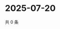 # 2025-07-20

共 0 条

<!-- BEGIN ZHIHUVIDEO -->
<!-- 最后更新时间 Sun Jul 20 2025 19:09:44 GMT+0800 (China Standard Time) -->

<!-- END ZHIHUVIDEO -->

